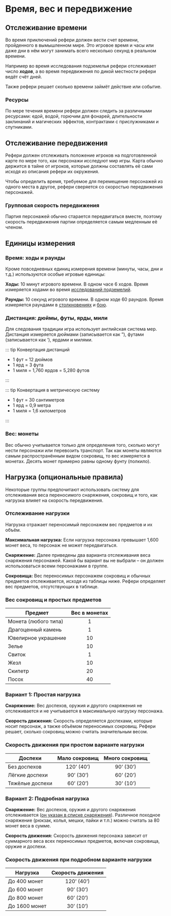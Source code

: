 # Время, вес и передвижение

## Отслеживание времени

Во время приключений рефери должен вести счет времени, пройденного в вымышленном мире. Это игровое время и часы или даже дни в нём могут занимать всего несколько секунд в реальном времени.

Например во время исследования подземелья рефери отслеживает число _**ходов**_, а во время передвижения по дикой местности рефери ведёт счёт дней.

Также рефери решает сколько времени займёт действие или событие.

### Ресурсы

По мере течения времени рефери должен следить за различными ресурсами: едой, водой, горючим для фонарей, длительности заклинаний и магических эффектов, контрактами с прислужниками и спутниками.

## Отслеживание передвижения

Рефери должен отслеживать положение игроков на подготовленной карте по мере того, как персонажи исследуют мир игры. Карта обычно держится в тайне от игроков, которые должны составлять её сами исходя из описания рефери их окружения.

Чтобы определить время, требуемое для перемещение персонажей из одного места в другое, рефери сверяется со скоростью передвижения персонажей.

### Групповая скорость передвижения

Партия персонажей обычно старается передвигаться вместе, поэтому скорость передвижения партии определяется самым медленным её членом.

## Единицы измерения

### Время: ходы и раунды

Кроме повседневных единиц измерения времени (минуты, часы, дни и т.д.) используются особые игровые единицы:

**Ходы:** 10 минут игрового времени. В одном часе 6 ходов. Время измеряется ходами во время [исследований подземелий](adventures/adventuring-dungeons.md).

**Раунды:** 10 секунд игрового времени. В одном ходе 60 раундов. Время измеряется раундами в [столкновениях](encounters/) и [бою](encounters/combat.md).

### Дистанция: дюймы, футы, ярды, мили

Для следования традиции игра использует английская система мер. Дистанция измеряется дюймами (записывается как ”), футами (записывается как ’), ярдами и милями.

::: tip Конвертация дистанций

- 1 фут = 12 дюймов
- 1 ярд = 3 фута
- 1 миля = 1,760 ярдов = 5,280 футов

:::

::: tip Конвертация в метрическую систему

- 1 фут = 30 сантиметров
- 1 ярд = 0,9 метра
- 1 миля = 1,6 километров

:::

### Вес: монеты

Вес обычно учитывается только для определения того, сколько могут нести персонажи или перевозить транспорт. Так как монеты являются самым распространённым видом сокровищ, то вес измеряется в монетах. Десять монет примерно равны одному фунту (полкило).

## Нагрузка (опциональные правила)

Некоторые группы предпочитают использовать систему для отслеживания веса переносимого снаряжения, сокровищ и того, как нагрузка влияет на скорость передвижения.

### Отслеживание нагрузки

Нагрузка отражает переносимый персонажем вес предметов и их объём.

**Максимальная нагрузка:** Если нагрузка персонажа превышает 1,600 монет веса, то персонаж не может передвигаться.

**Снаряжение:** Далее приведены два варианта отслеживания веса снаряжения персонажей. Какой бы вариант вы не выбрали – он должен использоваться всеми персонажами в группе.

**Сокровища:** Вес переносимых персонажем сокровищ и обычных предметов отслеживается, исходя из таблицы ниже. Рефери определяет вес предметов, отсутствующих в таблице.

### Вес сокровищ и простых предметов

| Предмет              | Вес в монетах |
| -------------------- | :-----------: |
| Монета (любого типа) |       1       |
| Драгоценный камень   |       1       |
| Ювелирное украшение  |      10       |
| Зелье                |      10       |
| Свиток               |       1       |
| Жезл                 |      10       |
| Скипетр              |      20       |
| Посох                |      40       |

### Вариант 1: Простая нагрузка

**Снаряжение:** Вес доспехов, оружия и другого снаряжения не отслеживается и не учитывается в максимальную нагрузку персонажа.

**Скорость движения:** Скорость определяется доспехами, которые носит персонаж, а также объёмом переносимых сокровищ. Рефери решает, сколько сокровищ можно считать значительным весом.

### Скорость движения при простом варианте нагрузки

| Доспехи         | Мало сокровищ | Много сокровищ |
| --------------- | :-----------: | :------------: |
| Без доспехов    |  120’ (40’)   |   90’ (30’)    |
| Лёгкие доспехи  |   90’ (30’)   |   60’ (20’)    |
| Тяжёлые доспехи |   60’ (20’)   |   30’ (10’)    |

### Вариант 2: Подробная нагрузка

**Снаряжение:** Вес доспехов, оружия и другого снаряжения отслеживается ([он указан в списке снаряжения](/equipment-services/weapons-armor.md#nagruzka-opcionalnoe-pravilo)). Различное походное снаряжение (рюкзак, колья, мешки, пайки и т.п.) можно считать за 80 монет веса в сумме.

**Скорость движения:** Скорость движения персонажа зависит от суммарного веса всех переносимых предметов, включая сокровища, оружие и доспехи.

### Скорость движения при подробном варианте нагрузки

| Нагрузка      | Скорость движения |
| ------------- | :---------------: |
| До 400 монет  |    120’ (40’)     |
| До 600 монет  |     90’ (30’)     |
| До 800 монет  |     60’ (20’)     |
| До 1600 монет |     30’ (10’)     |
